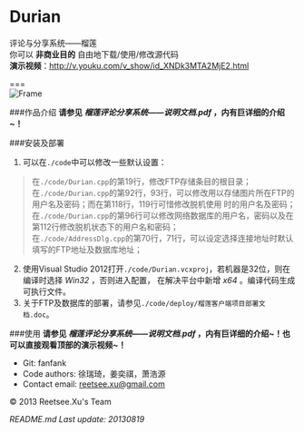 Durian
======

评论与分享系统——榴莲  
你可以 __非商业目的__ 自由地下载/使用/修改源代码  
__演示视频__：http://v.youku.com/v_show/id_XNDk3MTA2MjE2.html  

===  
![Frame](https://raw.github.com/fanfank/durian/master/screenshots/durian_mainframe.jpg)  

###作品介绍
__请参见 *榴莲评论分享系统——说明文档.pdf* ，内有巨详细的介绍~！__  

###安装及部署
1. 可以在`./code`中可以修改一些默认设置：
> 在`./code/Durian.cpp`的第19行，修改FTP存储条目的根目录；  
> 在`./code/Durian.cpp`的第92行，93行，可以修改用以存储图片所在FTP的用户名及密码；而在第118行，119行可惜修改脱机使用
时的用户名及密码；  
> 在`./code/Durian.cpp`的第96行可以修改网络数据库的用户名，密码以及在第112行修改脱机状态下的用户名和密码；  
> 在`./code/AddressDlg.cpp`的第70行，71行，可以设定选择连接地址时默认填写的FTP地址及数据库地址；    
2. 使用Visual Studio 2012打开`./code/Durian.vcxproj`，若机器是32位，则在编译时选择 *Win32* ，否则进入配置，
在解决平台中新增 *x64* 。编译代码生成可执行文件。
3. 关于FTP及数据库的部署，请参见`./code/deploy/榴莲客户端项目部署文档.doc`。  

###使用
__请参见 *榴莲评论分享系统——说明文档.pdf* ，内有巨详细的介绍~！也可以直接观看顶部的演示视频~！__  

+ Git: fanfank
+ Code authors: 徐瑞琦，姜奕祺，萧浩源  
+ Contact email: reetsee.xu@gmail.com

<div class = "footer">
  &copy; 2013 Reetsee.Xu's Team
</div>

*README.md Last update: 20130819*
